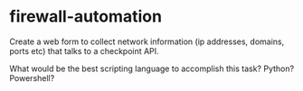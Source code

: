 # firewall-automation
Create a web form to collect network information (ip addresses, domains, ports etc) that talks to a checkpoint API.

What would be the best scripting language to accomplish this task?
Python?
Powershell?
